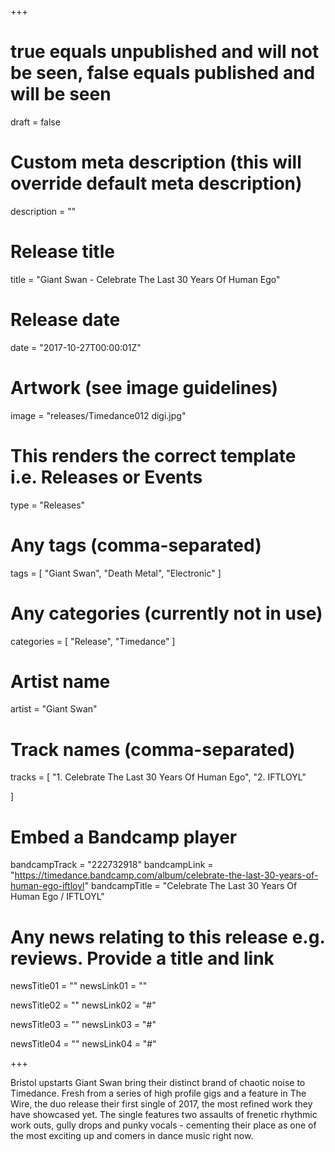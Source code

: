 +++

# true equals unpublished and will not be seen, false equals published and will be seen
draft = false

# Custom meta description (this will override default meta description)
description = ""

# Release title
title = "Giant Swan - Celebrate The Last 30 Years Of Human Ego"

# Release date
date = "2017-10-27T00:00:01Z"

# Artwork (see image guidelines)
image = "releases/Timedance012 digi.jpg"

# This renders the correct template i.e. Releases or Events
type = "Releases"

# Any tags (comma-separated)
tags = [ 
	"Giant Swan", 
	"Death Metal",
	"Electronic"
]

# Any categories (currently not in use)
categories = [ 
	"Release", 
	"Timedance" 
]

# Artist name
artist = "Giant Swan"

# Track names (comma-separated)
tracks = [
	"1. Celebrate The Last 30 Years Of Human Ego",
	"2. IFTLOYL"
	
]

# Embed a Bandcamp player
bandcampTrack = "222732918"
bandcampLink = "https://timedance.bandcamp.com/album/celebrate-the-last-30-years-of-human-ego-iftloyl"
bandcampTitle = "Celebrate The Last 30 Years Of Human Ego / IFTLOYL"

# Any news relating to this release e.g. reviews. Provide a title and link
newsTitle01 = ""
newsLink01 = ""

newsTitle02 = ""
newsLink02 = "#"

newsTitle03 = ""
newsLink03 = "#"

newsTitle04 = ""
newsLink04 = "#"

+++

<!-- Provide a summary/statement below -->
Bristol upstarts Giant Swan bring their distinct brand of chaotic noise to Timedance. Fresh from a series of high profile gigs and a feature in The Wire, the duo release their first single of 2017, the most refined work they have showcased yet. The single features two assaults of frenetic rhythmic work outs, gully drops and punky vocals - cementing their place as one of the most exciting up and comers in dance music right now. 
